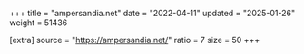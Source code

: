 +++
title = "ampersandia.net"
date = "2022-04-11"
updated = "2025-01-26"
weight = 51436

[extra]
source = "https://ampersandia.net/"
ratio = 7
size = 50
+++
